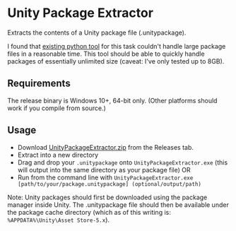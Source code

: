 # Unity Package Extractor

Extracts the contents of a Unity package file (.unitypackage).

I found that [existing python tool](https://github.com/Cobertos/unitypackage_extractor) for this task couldn't
handle large package files in a reasonable time. This tool should be able to quickly handle packages of essentially unlimited size
(caveat: I've only tested up to 8GB).

## Requirements

The release binary is Windows 10+, 64-bit only. (Other platforms should work if you compile from source.)

## Usage

* Download [UnityPackageExtractor.zip](https://github.com/paulbartrum/UnityPackageExtractor/releases/latest) from the Releases tab.
* Extract into a new directory
* Drag and drop your `.unitypackage` onto `UnityPackageExtractor.exe` (this will output into the same directory as your package file) OR
* Run from the command line with `UnityPackageExtractor.exe [path/to/your/package.unitypackage] (optional/output/path)`

Note: Unity packages should first be downloaded using the package manager inside Unity.
The .unitypackage file should then be available under the package cache directory (which as of this writing is: `%APPDATA%\Unity\Asset Store-5.x`).